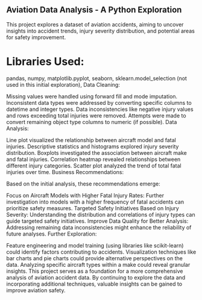 ## Aviation Data Analysis - A Python Exploration
This project explores a dataset of aviation accidents, aiming to uncover insights into accident trends, injury severity distribution, and potential areas for safety improvement.

# Libraries Used:

pandas, 
numpy, 
matplotlib.pyplot,
seaborn, 
sklearn.model_selection (not used in this initial exploration), Data Cleaning:

Missing values were handled using forward fill and mode imputation. Inconsistent data types were addressed by converting specific columns to datetime and integer types. Data inconsistencies like negative injury values and rows exceeding total injuries were removed. Attempts were made to convert remaining object type columns to numeric (if possible). Data Analysis:

Line plot visualized the relationship between aircraft model and fatal injuries. Descriptive statistics and histograms explored injury severity distribution. Boxplots investigated the association between aircraft make and fatal injuries. Correlation heatmap revealed relationships between different injury categories. Scatter plot analyzed the trend of total fatal injuries over time. Business Recommendations:

Based on the initial analysis, these recommendations emerge:

Focus on Aircraft Models with Higher Fatal Injury Rates: Further investigation into models with a higher frequency of fatal accidents can prioritize safety measures. Targeted Safety Initiatives Based on Injury Severity: Understanding the distribution and correlations of injury types can guide targeted safety initiatives. Improve Data Quality for Better Analysis: Addressing remaining data inconsistencies might enhance the reliability of future analyses. Further Exploration:

Feature engineering and model training (using libraries like scikit-learn) could identify factors contributing to accidents. Visualization techniques like bar charts and pie charts could provide alternative perspectives on the data. Analyzing specific aircraft types within a make could reveal granular insights. This project serves as a foundation for a more comprehensive analysis of aviation accident data. By continuing to explore the data and incorporating additional techniques, valuable insights can be gained to improve aviation safety.
